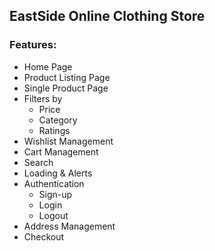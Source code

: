 ## EastSide Online Clothing Store

### Features:

- Home Page
- Product Listing Page
- Single Product Page
- Filters by
    - Price
    - Category
    - Ratings
- Wishlist Management
- Cart Management
- Search
- Loading & Alerts
- Authentication
    - Sign-up
    - Login
    - Logout
- Address Management
- Checkout